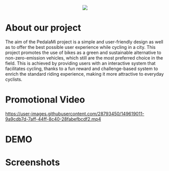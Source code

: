 <p align="center">
  <img src="https://user-images.githubusercontent.com/28793450/149550888-b044a194-20c4-493a-beef-bb64afb6870e.png"></img>
</p>

# About our project
The aim of the PedalaMi project is a simple and user-friendly design as well as to offer the best
possible user experience while cycling in a city. This project promotes the use of bikes as a green and
sustainable alternative to non-zero-emission vehicles, which still are the most preferred choice in the
field. This is achieved by providing users with an interactive system that facilitates cycling, thanks to
a fun reward and challenge-based system to enrich the standard riding experience, making it more
attractive to everyday cyclists.
 
# Promotional Video

https://user-images.githubusercontent.com/28793450/149619011-9a9cdb7d-7aff-44ff-8c40-28fabefbcdf2.mp4

# DEMO

# Screenshots
